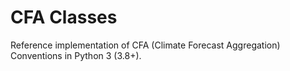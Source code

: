CFA Classes
===========

Reference implementation of CFA (Climate Forecast Aggregation) Conventions in Python 3 (3.8+).
